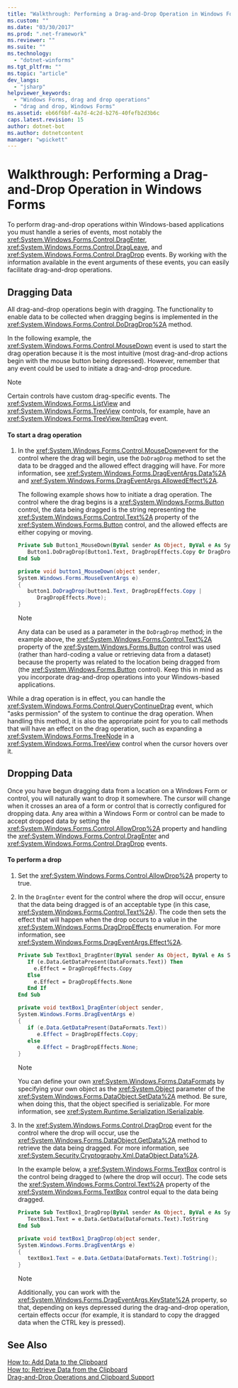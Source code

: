 ```yaml
---
title: "Walkthrough: Performing a Drag-and-Drop Operation in Windows Forms | Microsoft Docs"
ms.custom: ""
ms.date: "03/30/2017"
ms.prod: ".net-framework"
ms.reviewer: ""
ms.suite: ""
ms.technology: 
  - "dotnet-winforms"
ms.tgt_pltfrm: ""
ms.topic: "article"
dev_langs: 
  - "jsharp"
helpviewer_keywords: 
  - "Windows Forms, drag and drop operations"
  - "drag and drop, Windows Forms"
ms.assetid: eb66f6bf-4a7d-4c2d-b276-40fefb2d3b6c
caps.latest.revision: 15
author: dotnet-bot
ms.author: dotnetcontent
manager: "wpickett"
---
```

# Walkthrough: Performing a Drag-and-Drop Operation in Windows Forms
To perform drag-and-drop operations within Windows-based applications you must handle a series of events, most notably the <xref:System.Windows.Forms.Control.DragEnter>, <xref:System.Windows.Forms.Control.DragLeave>, and <xref:System.Windows.Forms.Control.DragDrop> events. By working with the information available in the event arguments of these events, you can easily facilitate drag-and-drop operations.  
  
## Dragging Data  
 All drag-and-drop operations begin with dragging. The functionality to enable data to be collected when dragging begins is implemented in the <xref:System.Windows.Forms.Control.DoDragDrop%2A> method.  
  
 In the following example, the <xref:System.Windows.Forms.Control.MouseDown> event is used to start the drag operation because it is the most intuitive (most drag-and-drop actions begin with the mouse button being depressed). However, remember that any event could be used to initiate a drag-and-drop procedure.  
  
> [!NOTE]
>  Certain controls have custom drag-specific events. The <xref:System.Windows.Forms.ListView> and <xref:System.Windows.Forms.TreeView> controls, for example, have an <xref:System.Windows.Forms.TreeView.ItemDrag> event.  
  
#### To start a drag operation  
  
1.  In the <xref:System.Windows.Forms.Control.MouseDown>event for the control where the drag will begin, use the `DoDragDrop` method to set the data to be dragged and the allowed effect dragging will have. For more information, see <xref:System.Windows.Forms.DragEventArgs.Data%2A> and <xref:System.Windows.Forms.DragEventArgs.AllowedEffect%2A>.  
  
     The following example shows how to initiate a drag operation. The control where the drag begins is a <xref:System.Windows.Forms.Button> control, the data being dragged is the string representing the <xref:System.Windows.Forms.Control.Text%2A> property of the <xref:System.Windows.Forms.Button> control, and the allowed effects are either copying or moving.  
  
    ```vb  
    Private Sub Button1_MouseDown(ByVal sender As Object, ByVal e As System.Windows.Forms.MouseEventArgs) Handles Button1.MouseDown  
       Button1.DoDragDrop(Button1.Text, DragDropEffects.Copy Or DragDropEffects.Move)  
    End Sub  
    ```  
  
    ```csharp  
    private void button1_MouseDown(object sender,   
    System.Windows.Forms.MouseEventArgs e)  
    {  
       button1.DoDragDrop(button1.Text, DragDropEffects.Copy |   
          DragDropEffects.Move);  
    }  
    ```  
  
    > [!NOTE]
    >  Any data can be used as a parameter in the `DoDragDrop` method; in the example above, the <xref:System.Windows.Forms.Control.Text%2A> property of the <xref:System.Windows.Forms.Button> control was used (rather than hard-coding a value or retrieving data from a dataset) because the property was related to the location being dragged from (the <xref:System.Windows.Forms.Button> control). Keep this in mind as you incorporate drag-and-drop operations into your Windows-based applications.  
  
 While a drag operation is in effect, you can handle the <xref:System.Windows.Forms.Control.QueryContinueDrag> event, which "asks permission" of the system to continue the drag operation. When handling this method, it is also the appropriate point for you to call methods that will have an effect on the drag operation, such as expanding a <xref:System.Windows.Forms.TreeNode> in a <xref:System.Windows.Forms.TreeView> control when the cursor hovers over it.  
  
## Dropping Data  
 Once you have begun dragging data from a location on a Windows Form or control, you will naturally want to drop it somewhere. The cursor will change when it crosses an area of a form or control that is correctly configured for dropping data. Any area within a Windows Form or control can be made to accept dropped data by setting the <xref:System.Windows.Forms.Control.AllowDrop%2A> property and handling the <xref:System.Windows.Forms.Control.DragEnter> and <xref:System.Windows.Forms.Control.DragDrop> events.  
  
#### To perform a drop  
  
1.  Set the <xref:System.Windows.Forms.Control.AllowDrop%2A> property to true.  
  
2.  In the `DragEnter` event for the control where the drop will occur, ensure that the data being dragged is of an acceptable type (in this case, <xref:System.Windows.Forms.Control.Text%2A>). The code then sets the effect that will happen when the drop occurs to a value in the <xref:System.Windows.Forms.DragDropEffects> enumeration. For more information, see <xref:System.Windows.Forms.DragEventArgs.Effect%2A>.  
  
    ```vb  
    Private Sub TextBox1_DragEnter(ByVal sender As Object, ByVal e As System.Windows.Forms.DragEventArgs) Handles TextBox1.DragEnter  
       If (e.Data.GetDataPresent(DataFormats.Text)) Then  
         e.Effect = DragDropEffects.Copy  
       Else  
         e.Effect = DragDropEffects.None  
       End If  
    End Sub  
    ```  
  
    ```csharp  
    private void textBox1_DragEnter(object sender,   
    System.Windows.Forms.DragEventArgs e)  
    {  
       if (e.Data.GetDataPresent(DataFormats.Text))   
          e.Effect = DragDropEffects.Copy;  
       else  
          e.Effect = DragDropEffects.None;  
    }  
    ```  
  
    > [!NOTE]
    >  You can define your own <xref:System.Windows.Forms.DataFormats> by specifying your own object as the <xref:System.Object> parameter of the <xref:System.Windows.Forms.DataObject.SetData%2A> method. Be sure, when doing this, that the object specified is serializable. For more information, see <xref:System.Runtime.Serialization.ISerializable>.  
  
3.  In the <xref:System.Windows.Forms.Control.DragDrop> event for the control where the drop will occur, use the <xref:System.Windows.Forms.DataObject.GetData%2A> method to retrieve the data being dragged. For more information, see <xref:System.Security.Cryptography.Xml.DataObject.Data%2A>.  
  
     In the example below, a <xref:System.Windows.Forms.TextBox> control is the control being dragged to (where the drop will occur). The code sets the <xref:System.Windows.Forms.Control.Text%2A> property of the <xref:System.Windows.Forms.TextBox> control equal to the data being dragged.  
  
    ```vb  
    Private Sub TextBox1_DragDrop(ByVal sender As Object, ByVal e As System.Windows.Forms.DragEventArgs) Handles TextBox1.DragDrop  
       TextBox1.Text = e.Data.GetData(DataFormats.Text).ToString  
    End Sub  
    ```  
  
    ```csharp  
    private void textBox1_DragDrop(object sender,   
    System.Windows.Forms.DragEventArgs e)  
    {  
       textBox1.Text = e.Data.GetData(DataFormats.Text).ToString();  
    }  
    ```  
  
    > [!NOTE]
    >  Additionally, you can work with the <xref:System.Windows.Forms.DragEventArgs.KeyState%2A> property, so that, depending on keys depressed during the drag-and-drop operation, certain effects occur (for example, it is standard to copy the dragged data when the CTRL key is pressed).  
  
## See Also  
 [How to: Add Data to the Clipboard](../../../../docs/framework/winforms/advanced/how-to-add-data-to-the-clipboard.md)   
 [How to: Retrieve Data from the Clipboard](../../../../docs/framework/winforms/advanced/how-to-retrieve-data-from-the-clipboard.md)   
 [Drag-and-Drop Operations and Clipboard Support](../../../../docs/framework/winforms/advanced/drag-and-drop-operations-and-clipboard-support.md)
